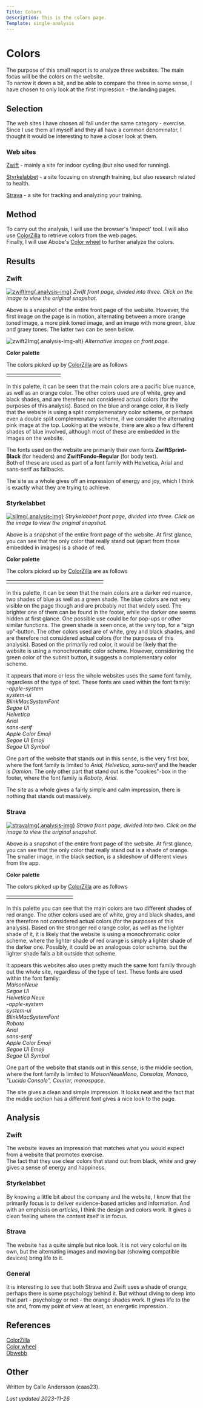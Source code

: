```yaml
---
Title: Colors
Description: This is the colors page.
Template: single-analysis
---
```


Colors
==========================

The purpose of this small report is to analyze three websites. The main focus will be the colors on the website.  
To narrow it down a bit, and be able to compare the three in some sense, I have chosen to only look at the first impression - the landing pages.

Selection
-----------------------

The web sites I have chosen all fall under the same category - exercise. Since I use them all myself and they all have a common denominator, I thought it would be interesting to have a closer look at them.

### Web sites

[Zwift](https://www.zwift.com/) - mainly a site for indoor cycling (but also used for running).

[Styrkelabbet](https://www.styrkelabbet.se/) - a site focusing on strength training, but also research related to health.

[Strava](https://www.strava.com/) - a site for tracking and analyzing your training.

Method
-----------------------

To carry out the analysis, I will use the browser's 'inspect' tool. I will also use [ColorZilla](https://www.colorzilla.com/) to retrieve colors from the web pages.  
Finally, I will use Abobe's [Color wheel](https://color.adobe.com/sv/create/color-wheel) to further analyze the colors.

Results
-----------------------

### Zwift

[![zwiftImg](%assets_url%/img/zwiftpage.png){.analysis-img}](%assets_url%/img/zwiftfullpage.png)
_Zwift front page, divided into three. Click on the image to view the original snapshot._

Above is a snapshot of the entire front page of the website. However, the first image on the page is in motion, alternating between a more orange toned image, a more pink toned image, and an image with more green, blue and graey tones. The latter two can be seen below.

![zwift2Img](%assets_url%/img/zwiftalternative.png){.analysis-img-alt}
_Alternative images on front page._

**Color palette**

The colors picked up by [ColorZilla](https://www.colorzilla.com/) are as follows
<table class="palette">
    <tr>
        <td class="zwift-color1">
        <td class="zwift-color2">
        <td class="zwift-color3">
        <td class="zwift-color4">
        <td class="zwift-color5">
        <td class="zwift-color6">
        <td class="zwift-color7">
        <td class="zwift-color8">
        <td class="zwift-color9">
    </tr>
</table>

In this palette, it can be seen that the main colors are a pacific blue nuance, as well as an orange color. The other colors used are of white, grey and black shades, and are therefore not considered actual colors (for the purposes of this analysis). 
Based on the blue and orange color, it is likely that the website is using a split complemenatary color scheme, or perhaps even a double split complemenatary scheme, if we consider the alternating pink image at the top.
Looking at the website, there are also a few different shades of blue involved, although most of these are embedded in the images on the website.

The fonts used on the website are primarily their own fonts **ZwiftSprint-Black** (for headers) and **ZwiftFondo-Regular** (for body text).  
Both of these are used as part of a font family with Helvetica, Arial and sans-serif as fallbacks.

The site as a whole gives off an impression of energy and joy, which I think is exactly what they are trying to achieve.

### Styrkelabbet

[![slImg](%assets_url%/img/slpage.png){.analysis-img}](%assets_url%/img/slfullpage.png)
_Strykelabbet front page, divided into three. Click on the image to view the original snapshot._

Above is a snapshot of the entire front page of the website. At first glance, you can see that the only color that really stand out (apart from those embedded in images) is a shade of red.

**Color palette**

The colors picked up by [ColorZilla](https://www.colorzilla.com/) are as follows

<table class="palette">
<tr>
<td class="sl-color1">
<td class="sl-color2">
<td class="sl-color3">
<td class="sl-color4">
<td class="sl-color5">
<td class="sl-color6">
<td class="sl-color7">
<td class="sl-color8">
<td class="sl-color9">
<td class="sl-color10">
<td class="sl-color11">
<td class="sl-color12">
<td class="sl-color13">
<td class="sl-color14">
<td class="sl-color15">
<td class="sl-color16">
</tr>
</table>

In this palette, it can be seen that the main colors are a darker red nuance, two shades of blue as well as a green shade. The blue colors are not very visible on the page though and are probably not that widely used. The brighter one of them can be found in the footer, while the darker one seems hidden at first glance. One possible use could be for pop-ups or other similar functions. 
The green shade is seen once, at the very top, for a "sign up"-button. The other colors used are of white, grey and black shades, and are therefore not considered actual colors (for the purposes of this analysis).
Based on the primarily red color, it would be likely that the website is using a monochromatic color scheme. However, considering the green color of the submit button, it suggests a complementary color scheme.

It appears that more or less the whole websites uses the same font family, regardless of the type of text. These fonts are used within the font family:  
_-apple-system  
system-ui  
BlinkMacSystemFont  
Segoe UI  
Helvetica  
Arial  
sans-serif  
Apple Color Emoji  
Segoe UI Emoji  
Segoe UI Symbol_

One part of the website that stands out in this sense, is the very first box, where the font family is limited to _Arial, Helvetica, sans-serif_ and the header is _Damion_. The only other part that stand out is the "cookies"-box in the footer, where the font family is _Roboto, Arial_.

The site as a whole gives a fairly simple and calm impression, there is nothing that stands out massively. 

### Strava

[![stravaImg](%assets_url%/img/stravapage.png){.analysis-img}](%assets_url%/img/stravafullpage.png)
_Strava front page, divided into two. Click on the image to view the original snapshot._

Above is a snapshot of the entire front page of the website. At first glance, you can see that the only color that really stand out is a shade of orange.
The smaller image, in the black section, is a slideshow of different views from the app.

**Color palette**

The colors picked up by [ColorZilla](https://www.colorzilla.com/) are as follows
<table class="palette">
    <tr>
        <td class="strava-color1">
        <td class="strava-color2">
        <td class="strava-color3">
        <td class="strava-color4">
        <td class="strava-color5">
        <td class="strava-color6">
        <td class="strava-color7">
        <td class="strava-color8">
        <td class="strava-color9">
        <td class="strava-color10">
        <td class="strava-color11">
    </tr>
</table>

In this palette you can see that the main colors are two different shades of red orange. The other colors used are of white, grey and black shades, and are therefore not considered actual colors (for the purposes of this analysis). 
Based on the stronger red orange color, as well as the lighter shade of it, it is likely that the website is using a monochromatic color scheme, where the lighter shade of red orange is simply a lighter shade of the darker one. Possibly, it could be an analogous color scheme, but the lighter shade falls a bit outside that scheme.

It appears this websites also uses pretty much the same font family through out the whole site, regardless of the type of text. These fonts are used within the font family:  
_MaisonNeue  
Segoe UI   
Helvetica Neue   
-apple-system   
system-ui   
BlinkMacSystemFont   
Roboto   
Arial   
sans-serif   
Apple Color Emoji   
Segoe UI Emoji   
Segoe UI Symbol_

One part of the website that stands out in this sense, is the middle section, where the font family is limited to _MaisonNeueMono, Consolas, Monaco, "Lucida Console", Courier, monospace_.

The site gives a clean and simple impression. It looks neat and the fact that the middle section has a different font gives a nice look to the page.

Analysis
-----------------------

### Zwift

The website leaves an impression that matches what you would expect from a website that promotes exercise.  
The fact that they use clear colors that stand out from black, white and grey gives a sense of energy and happiness.

### Styrkelabbet

By knowing a little bit about the company and the website, I know that the primarily focus is to deliver evidence-based articles and information. And with an emphasis on _articles_, I think the design and colors work. It gives a clean feeling where the content itself is in focus.

### Strava

The website has a quite simple but nice look. It is not very colorful on its own, but the alternating images and moving bar (showing compatible devices) bring life to it. 

### General

It is interesting to see that both Strava and Zwift uses a shade of orange, perhaps there is some psychology behind it. But without diving to deep into that part - psychology or not - the orange shades work. It gives life to the site and, from my point of view at least, an energetic impression.

References
-----------------------

[ColorZilla](https://www.colorzilla.com/)  
[Color wheel](https://color.adobe.com/sv/create/color-wheel)  
[Dbwebb](https://dbwebb.se/kurser/design-v3/kmom04)  


Other
-----------------------

Written by Calle Andersson (caas23).

_Last updated 2023-11-26_
